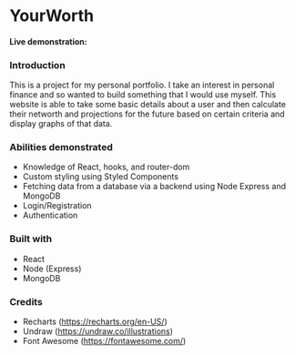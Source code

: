 # YourWorth


#### Live demonstration: 

### Introduction
This is a project for my personal portfolio. I take an interest in personal finance and so wanted to build something that I would use myself. This website is able to take some basic details about a user and then calculate their networth and projections for the future based on certain criteria and display graphs of that data. 

### Abilities demonstrated
- Knowledge of React, hooks, and router-dom
- Custom styling using Styled Components
- Fetching data from a database via a backend using Node Express and MongoDB
- Login/Registration
- Authentication

### Built with
- React
- Node (Express)
- MongoDB

### Credits
- Recharts (https://recharts.org/en-US/)
- Undraw (https://undraw.co/illustrations)
- Font Awesome (https://fontawesome.com/)